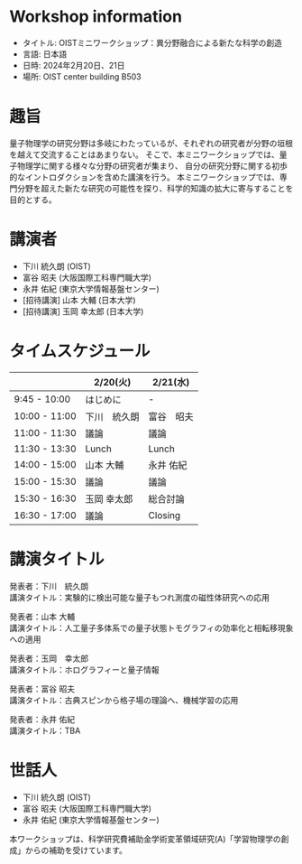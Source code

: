 
# Workshop information 
- タイトル: OISTミニワークショップ：異分野融合による新たな科学の創造
- 言語: 日本語
- 日時: 2024年2月20日、21日
- 場所: OIST center building B503

# 趣旨
量子物理学の研究分野は多岐にわたっているが、それぞれの研究者が分野の垣根を越えて交流することはあまりない。
そこで、本ミニワークショップでは、量子物理学に関する様々な分野の研究者が集まり、
自分の研究分野に関する初歩的なイントロダクションを含めた講演を行う。
本ミニワークショップでは、専門分野を超えた新たな研究の可能性を探り、科学的知識の拡大に寄与することを目的とする。


# 講演者
- 下川 統久朗 (OIST)
- 富谷 昭夫 (大阪国際工科専門職大学)
- 永井 佑紀 (東京大学情報基盤センター)
- [招待講演] 山本 大輔 (日本大学)
- [招待講演] 玉岡 幸太郎 (日本大学)



# タイムスケジュール

|  | 2/20(火) | 2/21(水) |
| --- | --- | --- | 
| 9:45 - 10:00  | はじめに | - |
| 10:00 - 11:00 | 下川　統久朗 | 富谷　昭夫 |
| 11:00 - 11:30  | 議論 | 議論|
| 11:30 - 13:30  | Lunch | Lunch |
| 14:00 - 15:00  | 山本 大輔  | 永井 佑紀 |
| 15:00 - 15:30 | 議論 | 議論 |
| 15:30 - 16:30  | 玉岡 幸太郎 | 総合討論 |
| 16:30 - 17:00  | 議論 | Closing |

# 講演タイトル

発表者：下川　統久朗 <br>
講演タイトル：実験的に検出可能な量子もつれ測度の磁性体研究への応用<br>

発表者：山本 大輔<br>
講演タイトル：人工量子多体系での量子状態トモグラフィの効率化と相転移現象への適用<br>

発表者：玉岡　幸太郎<br>
講演タイトル：ホログラフィーと量子情報<br>

発表者：富谷 昭夫<br>
講演タイトル：古典スピンから格子場の理論へ、機械学習の応用<br>

発表者：永井 佑紀<br>
講演タイトル：TBA<br>

# 世話人
- 下川 統久朗 (OIST)
- 富谷 昭夫 (大阪国際工科専門職大学)
- 永井 佑紀 (東京大学情報基盤センター)

本ワークショップは、科学研究費補助金学術変革領域研究(A)「学習物理学の創成」からの補助を受けています。
